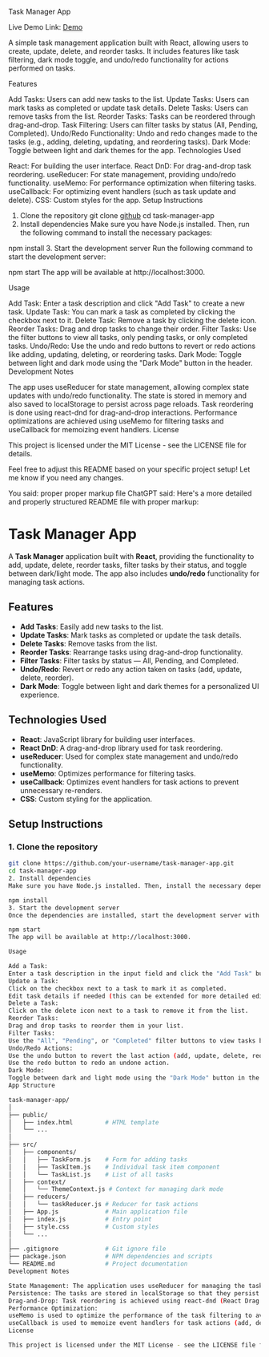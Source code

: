 Task Manager App

Live Demo Link: [Demo](https://task-manager-two-ivory.vercel.app)

A simple task management application built with React, allowing users to create, update, delete, and reorder tasks. It includes features like task filtering, dark mode toggle, and undo/redo functionality for actions performed on tasks.

Features

Add Tasks: Users can add new tasks to the list.
Update Tasks: Users can mark tasks as completed or update task details.
Delete Tasks: Users can remove tasks from the list.
Reorder Tasks: Tasks can be reordered through drag-and-drop.
Task Filtering: Users can filter tasks by status (All, Pending, Completed).
Undo/Redo Functionality: Undo and redo changes made to the tasks (e.g., adding, deleting, updating, and reordering tasks).
Dark Mode: Toggle between light and dark themes for the app.
Technologies Used

React: For building the user interface.
React DnD: For drag-and-drop task reordering.
useReducer: For state management, providing undo/redo functionality.
useMemo: For performance optimization when filtering tasks.
useCallback: For optimizing event handlers (such as task update and delete).
CSS: Custom styles for the app.
Setup Instructions

1. Clone the repository
git clone [github](https://github.com/vagrawal07/task-manager)
cd task-manager-app
2. Install dependencies
Make sure you have Node.js installed. Then, run the following command to install the necessary packages:

npm install
3. Start the development server
Run the following command to start the development server:

npm start
The app will be available at http://localhost:3000.

Usage

Add Task: Enter a task description and click "Add Task" to create a new task.
Update Task: You can mark a task as completed by clicking the checkbox next to it.
Delete Task: Remove a task by clicking the delete icon.
Reorder Tasks: Drag and drop tasks to change their order.
Filter Tasks: Use the filter buttons to view all tasks, only pending tasks, or only completed tasks.
Undo/Redo: Use the undo and redo buttons to revert or redo actions like adding, updating, deleting, or reordering tasks.
Dark Mode: Toggle between light and dark mode using the "Dark Mode" button in the header.
Development Notes

The app uses useReducer for state management, allowing complex state updates with undo/redo functionality.
The state is stored in memory and also saved to localStorage to persist across page reloads.
Task reordering is done using react-dnd for drag-and-drop interactions.
Performance optimizations are achieved using useMemo for filtering tasks and useCallback for memoizing event handlers.
License

This project is licensed under the MIT License - see the LICENSE file for details.

Feel free to adjust this README based on your specific project setup! Let me know if you need any changes.

You said:
proper proper markup file
ChatGPT said:
Here's a more detailed and properly structured README file with proper markup:

# Task Manager App

A **Task Manager** application built with **React**, providing the functionality to add, update, delete, reorder tasks, filter tasks by their status, and toggle between dark/light mode. The app also includes **undo/redo** functionality for managing task actions.

## Features

- **Add Tasks**: Easily add new tasks to the list.
- **Update Tasks**: Mark tasks as completed or update the task details.
- **Delete Tasks**: Remove tasks from the list.
- **Reorder Tasks**: Rearrange tasks using drag-and-drop functionality.
- **Filter Tasks**: Filter tasks by status — All, Pending, and Completed.
- **Undo/Redo**: Revert or redo any action taken on tasks (add, update, delete, reorder).
- **Dark Mode**: Toggle between light and dark themes for a personalized UI experience.

## Technologies Used

- **React**: JavaScript library for building user interfaces.
- **React DnD**: A drag-and-drop library used for task reordering.
- **useReducer**: Used for complex state management and undo/redo functionality.
- **useMemo**: Optimizes performance for filtering tasks.
- **useCallback**: Optimizes event handlers for task actions to prevent unnecessary re-renders.
- **CSS**: Custom styling for the application.

## Setup Instructions

### 1. Clone the repository

```bash
git clone https://github.com/your-username/task-manager-app.git
cd task-manager-app
2. Install dependencies
Make sure you have Node.js installed. Then, install the necessary dependencies by running the following command:

npm install
3. Start the development server
Once the dependencies are installed, start the development server with the following command:

npm start
The app will be available at http://localhost:3000.

Usage

Add a Task:
Enter a task description in the input field and click the "Add Task" button.
Update a Task:
Click on the checkbox next to a task to mark it as completed.
Edit task details if needed (this can be extended for more detailed edits).
Delete a Task:
Click on the delete icon next to a task to remove it from the list.
Reorder Tasks:
Drag and drop tasks to reorder them in your list.
Filter Tasks:
Use the "All", "Pending", or "Completed" filter buttons to view tasks by their status.
Undo/Redo Actions:
Use the undo button to revert the last action (add, update, delete, reorder).
Use the redo button to redo an undone action.
Dark Mode:
Toggle between dark and light mode using the "Dark Mode" button in the header.
App Structure

task-manager-app/
│
├── public/
│   ├── index.html         # HTML template
│   └── ...
│
├── src/
│   ├── components/
│   │   ├── TaskForm.js    # Form for adding tasks
│   │   ├── TaskItem.js    # Individual task item component
│   │   └── TaskList.js    # List of all tasks
│   ├── context/
│   │   └── ThemeContext.js # Context for managing dark mode
│   ├── reducers/
│   │   └── taskReducer.js # Reducer for task actions
│   ├── App.js             # Main application file
│   ├── index.js           # Entry point
│   ├── style.css          # Custom styles
│   └── ...
│
├── .gitignore             # Git ignore file
├── package.json           # NPM dependencies and scripts
└── README.md              # Project documentation
Development Notes

State Management: The application uses useReducer for managing the tasks and implementing undo/redo functionality. This allows for more complex state transitions and better control of changes made to the tasks.
Persistence: The tasks are stored in localStorage so that they persist even when the page is refreshed. The app loads and saves the tasks from and to localStorage.
Drag-and-Drop: Task reordering is achieved using react-dnd (React Drag and Drop) to provide a smooth drag-and-drop interface.
Performance Optimization:
useMemo is used to optimize the performance of the task filtering to avoid unnecessary recalculations.
useCallback is used to memoize event handlers for task actions (add, delete, update) to prevent unnecessary re-renders.
License

This project is licensed under the MIT License - see the LICENSE file for details.